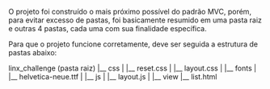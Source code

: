 O projeto foi construído o mais próximo possível do padrão MVC, porém, para evitar excesso de pastas, foi basicamente resumido em uma pasta raiz e outras 4 pastas, cada uma com sua finalidade específica. 

Para que o projeto funcione corretamente, deve ser seguida a estrutura de pastas abaixo: 

linx_challenge (pasta raiz)
|__ css
|  |__ reset.css
|  |__ layout.css
|
|__ fonts
|  |__ helvetica-neue.ttf
|
|__ js
|  |__ layout.js
|
|__ view
   |__ list.html
   
